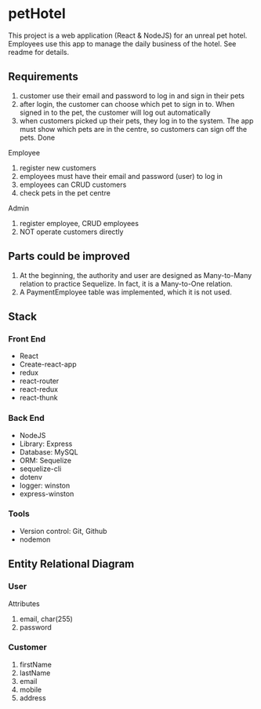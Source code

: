 # petHotel

This project is a web application (React &amp; NodeJS) for an unreal pet hotel. Employees use this app to manage the daily business of the hotel. See readme for details.

## Requirements

1. customer use their email and password to log in and sign in their pets
2. after login, the customer can choose which pet to sign in to. When signed in to the pet, the customer will log out automatically
3. when customers picked up their pets, they log in to the system. The app must show which pets are in the centre, so customers can sign off the pets. Done

Employee

1. register new customers
2. employees must have their email and password (user) to log in
3. employees can CRUD customers
4. check pets in the pet centre

Admin

1. register employee, CRUD employees
2. NOT operate customers directly

## Parts could be improved

1. At the beginning, the authority and user are designed as Many-to-Many relation to practice Sequelize. In fact, it is a Many-to-One relation.
2. A PaymentEmployee table was implemented, which it is not used.

## Stack

### Front End

- React
- Create-react-app
- redux
- react-router
- react-redux
- react-thunk

### Back End

- NodeJS
- Library: Express
- Database: MySQL
- ORM: Sequelize
- sequelize-cli
- dotenv
- logger: winston
- express-winston

### Tools

- Version control: Git, Github
- nodemon

## Entity Relational Diagram

### User

Attributes

1. email, char(255)
2. password

### Customer

1. firstName
2. lastName
3. email
4. mobile
5. address
